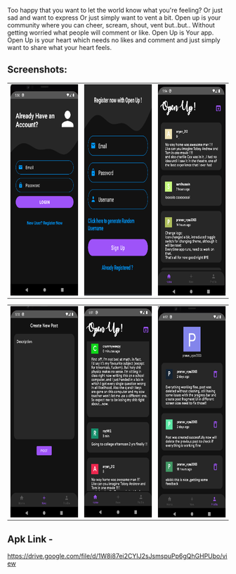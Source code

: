 Too happy that you want to let the world know what you're feeling?
Or just sad and want to express
Or just simply want to vent a bit.
Open up is your community where you can cheer, scream, shout, vent but..but..
Without getting worried what people will comment or like.
Open Up is Your app. Open Up is your heart which needs no likes and comment and just simply want to share what your heart feels.

## Screenshots:

<table>
  <tr>
    <td><img src="ss/Screenshot from 2022-02-26 17-50-04.png" width=270 height=480></td>
    <td><img src="ss/Screenshot from 2022-02-26 17-51-29.png" width=270 height=480></td>
    <td><img src="ss/Screenshot from 2022-02-26 17-56-00.png" width=270 height=480></td>
  </tr>
 </table>
 
 <table>
  <tr>
    <td><img src="ss/Screenshot from 2022-02-26 17-56-18.png" width=270 height=480></td>
    <td><img src="ss/Screenshot from 2022-02-26 18-01-37.png" width=270 height=480></td>
    <td><img src="ss/Screenshot from 2022-02-26 18-02-49.png" width=270 height=480></td>
  </tr>
 </table>

 ## Apk Link -
 https://drive.google.com/file/d/1W8i87ei2CYIJ2sJsmspuPp6gQhGHPUbo/view
 
